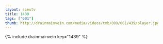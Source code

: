 ```yaml
--- 
layout: sieutv
title: 1439
tags: ["001"]
thumb: http://drainmainvein.com/media/videos/tmb/000/001/439/player.jpg
---
```

{% include drainmainvein key="1439" %} 
